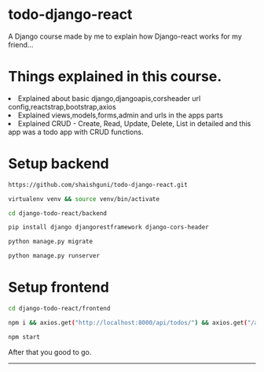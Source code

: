 # todo-django-react
A Django course made by me to explain how  Django-react works for my friend…


# Things explained in this course.
<li>Explained about basic django,djangoapis,corsheader url config,reactstrap,bootstrap,axios</li>
<li>Explained views,models,forms,admin and urls in the apps parts</li>
<li>Explained CRUD - Create, Read, Update, Delete, List in detailed and this app was a todo app with CRUD functions.</li>



# Setup backend

```bash
https://github.com/shaishguni/todo-django-react.git
```
```bash
virtualenv venv && source venv/bin/activate
```

```bash
cd django-todo-react/backend
```
```bash
pip install django djangorestframework django-cors-header
```
```bash
python manage.py migrate
```
```bash
python manage.py runserver
```
#  Setup frontend

```bash
cd django-todo-react/frontend
```
```bash
npm i && axios.get("http://localhost:8000/api/todos/") && axios.get("/api/todos/")
```
```bash
npm start
```

After that you  good to go.


<hr/>
